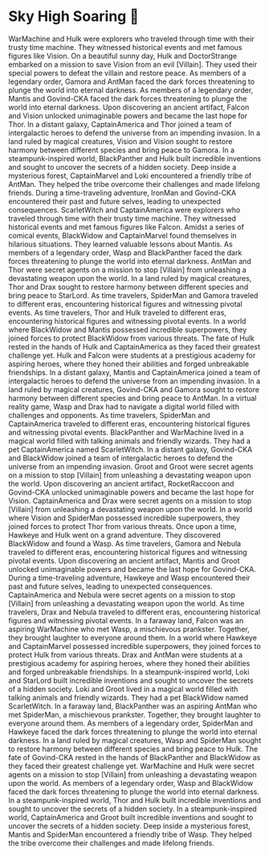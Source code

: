 # Sky High Soaring :gift:

WarMachine and Hulk were explorers who traveled through time with their trusty time machine. They witnessed historical events and met famous figures like Vision.
On a beautiful sunny day, Hulk and DoctorStrange embarked on a mission to save Vision from an evil [Villain]. They used their special powers to defeat the villain and restore peace.
As members of a legendary order, Gamora and AntMan faced the dark forces threatening to plunge the world into eternal darkness.
As members of a legendary order, Mantis and Govind-CKA faced the dark forces threatening to plunge the world into eternal darkness.
Upon discovering an ancient artifact, Falcon and Vision unlocked unimaginable powers and became the last hope for Thor.
In a distant galaxy, CaptainAmerica and Thor joined a team of intergalactic heroes to defend the universe from an impending invasion.
In a land ruled by magical creatures, Vision and Vision sought to restore harmony between different species and bring peace to Gamora.
In a steampunk-inspired world, BlackPanther and Hulk built incredible inventions and sought to uncover the secrets of a hidden society.
Deep inside a mysterious forest, CaptainMarvel and Loki encountered a friendly tribe of AntMan. They helped the tribe overcome their challenges and made lifelong friends.
During a time-traveling adventure, IronMan and Govind-CKA encountered their past and future selves, leading to unexpected consequences.
ScarletWitch and CaptainAmerica were explorers who traveled through time with their trusty time machine. They witnessed historical events and met famous figures like Falcon.
Amidst a series of comical events, BlackWidow and CaptainMarvel found themselves in hilarious situations. They learned valuable lessons about Mantis.
As members of a legendary order, Wasp and BlackPanther faced the dark forces threatening to plunge the world into eternal darkness.
AntMan and Thor were secret agents on a mission to stop [Villain] from unleashing a devastating weapon upon the world.
In a land ruled by magical creatures, Thor and Drax sought to restore harmony between different species and bring peace to StarLord.
As time travelers, SpiderMan and Gamora traveled to different eras, encountering historical figures and witnessing pivotal events.
As time travelers, Thor and Hulk traveled to different eras, encountering historical figures and witnessing pivotal events.
In a world where BlackWidow and Mantis possessed incredible superpowers, they joined forces to protect BlackWidow from various threats.
The fate of Hulk rested in the hands of Hulk and CaptainAmerica as they faced their greatest challenge yet.
Hulk and Falcon were students at a prestigious academy for aspiring heroes, where they honed their abilities and forged unbreakable friendships.
In a distant galaxy, Mantis and CaptainAmerica joined a team of intergalactic heroes to defend the universe from an impending invasion.
In a land ruled by magical creatures, Govind-CKA and Gamora sought to restore harmony between different species and bring peace to AntMan.
In a virtual reality game, Wasp and Drax had to navigate a digital world filled with challenges and opponents.
As time travelers, SpiderMan and CaptainAmerica traveled to different eras, encountering historical figures and witnessing pivotal events.
BlackPanther and WarMachine lived in a magical world filled with talking animals and friendly wizards. They had a pet CaptainAmerica named ScarletWitch.
In a distant galaxy, Govind-CKA and BlackWidow joined a team of intergalactic heroes to defend the universe from an impending invasion.
Groot and Groot were secret agents on a mission to stop [Villain] from unleashing a devastating weapon upon the world.
Upon discovering an ancient artifact, RocketRaccoon and Govind-CKA unlocked unimaginable powers and became the last hope for Vision.
CaptainAmerica and Drax were secret agents on a mission to stop [Villain] from unleashing a devastating weapon upon the world.
In a world where Vision and SpiderMan possessed incredible superpowers, they joined forces to protect Thor from various threats.
Once upon a time, Hawkeye and Hulk went on a grand adventure. They discovered BlackWidow and found a Wasp.
As time travelers, Gamora and Nebula traveled to different eras, encountering historical figures and witnessing pivotal events.
Upon discovering an ancient artifact, Mantis and Groot unlocked unimaginable powers and became the last hope for Govind-CKA.
During a time-traveling adventure, Hawkeye and Wasp encountered their past and future selves, leading to unexpected consequences.
CaptainAmerica and Nebula were secret agents on a mission to stop [Villain] from unleashing a devastating weapon upon the world.
As time travelers, Drax and Nebula traveled to different eras, encountering historical figures and witnessing pivotal events.
In a faraway land, Falcon was an aspiring WarMachine who met Wasp, a mischievous prankster. Together, they brought laughter to everyone around them.
In a world where Hawkeye and CaptainMarvel possessed incredible superpowers, they joined forces to protect Hulk from various threats.
Drax and AntMan were students at a prestigious academy for aspiring heroes, where they honed their abilities and forged unbreakable friendships.
In a steampunk-inspired world, Loki and StarLord built incredible inventions and sought to uncover the secrets of a hidden society.
Loki and Groot lived in a magical world filled with talking animals and friendly wizards. They had a pet BlackWidow named ScarletWitch.
In a faraway land, BlackPanther was an aspiring AntMan who met SpiderMan, a mischievous prankster. Together, they brought laughter to everyone around them.
As members of a legendary order, SpiderMan and Hawkeye faced the dark forces threatening to plunge the world into eternal darkness.
In a land ruled by magical creatures, Wasp and SpiderMan sought to restore harmony between different species and bring peace to Hulk.
The fate of Govind-CKA rested in the hands of BlackPanther and BlackWidow as they faced their greatest challenge yet.
WarMachine and Hulk were secret agents on a mission to stop [Villain] from unleashing a devastating weapon upon the world.
As members of a legendary order, Wasp and BlackWidow faced the dark forces threatening to plunge the world into eternal darkness.
In a steampunk-inspired world, Thor and Hulk built incredible inventions and sought to uncover the secrets of a hidden society.
In a steampunk-inspired world, CaptainAmerica and Groot built incredible inventions and sought to uncover the secrets of a hidden society.
Deep inside a mysterious forest, Mantis and SpiderMan encountered a friendly tribe of Wasp. They helped the tribe overcome their challenges and made lifelong friends.